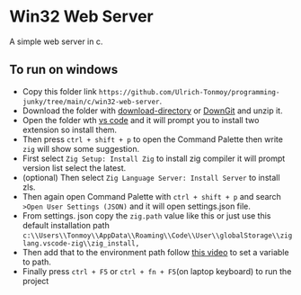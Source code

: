# Win32 Web Server

A simple web server in c.

## To run on windows

- Copy this folder link `https://github.com/Ulrich-Tonmoy/programming-junky/tree/main/c/win32-web-server`.
- Download the folder with [download-directory](https://download-directory.github.io/) or [DownGit](https://minhaskamal.github.io/DownGit) and unzip it.
- Open the folder wth [vs code](https://code.visualstudio.com/download) and it will prompt you to install two extension so install them.
- Then press `ctrl + shift + p` to open the Command Palette then write `zig` will show some suggestion.
- First select `Zig Setup: Install Zig` to install zig compiler it will prompt version list select the latest.
- (optional) Then select `Zig Language Server: Install Server` to install zls.
- Then again open Command Palette with `ctrl + shift + p` and search `>Open User Settings (JSON)` and it will open settings.json file.
- From settings. json copy the `zig.path` value like this or just use this default installation path `c:\\Users\\Tonmoy\\AppData\\Roaming\\Code\\User\\globalStorage\\ziglang.vscode-zig\\zig_install,`
- Then add that to the environment path follow [this video](https://youtu.be/BJYNPs_rCJg) to set a variable to path.
- Finally press `ctrl + F5` or `ctrl + fn + F5`(on laptop keyboard) to run the project
